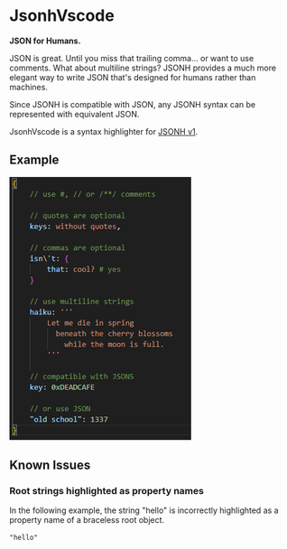 # JsonhVscode

**JSON for Humans.**

JSON is great. Until you miss that trailing comma... or want to use comments. What about multiline strings?
JSONH provides a much more elegant way to write JSON that's designed for humans rather than machines.

Since JSONH is compatible with JSON, any JSONH syntax can be represented with equivalent JSON.

JsonhVscode is a syntax highlighter for [JSONH v1](https://github.com/jsonh-org/Jsonh).

## Example

<img src="https://github.com/jsonh-org/JsonhVscode/blob/main/Example.png?raw=true"/>

## Known Issues

### Root strings highlighted as property names

In the following example, the string "hello" is incorrectly highlighted as a property name of a braceless root object.
```jsonh
"hello"
```